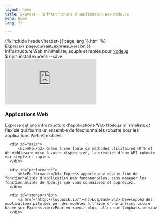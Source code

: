 ```yaml
---
layout: home
title: Express - Infrastructure d'application Web Node.js
menu: home
lang: fr

---
```

<section id="home-content">
  {% include header/header-{{ page.lang }}.html %}
  <div id="overlay"></div>
  <div id="homepage-leftpane" class="pane">
    <section id="description">
        <div class="express"><a href="/">Express</a><a href="/{{ page.lang }}/changelog/4x.html#{{ page.current_express_version }}" id="express-version">{{ page.current_express_version }}</a></div>
        <span class="description">Infrastructure Web minimaliste, souple et rapide pour <a href='http://nodejs.org'>Node.js</a></span> 
    </section>
    <div id="install-command">$ npm install express --save</div>
  </div>
  <div id="homepage-rightpane" class="pane">
    <iframe src="https://www.youtube.com/embed/HxGt_3F0ULg" frameborder="0" allowfullscreen></iframe>
  </div>
</section>

<!--<section id="doc-langs" markdown="1">
  La documentation Express est disponible en : [espagnol](/es), [japonais](/ja), [russe](/ru), [chinois](/zh-cn), [coréen](/ko) et [portugais](/pt-br).
</section>-->

<section id="intro">

  <div id="boxes" class="clearfix">
      <div id="web-applications">
          <h3>Applications Web</h3> Express est une infrastructure d'applications Web Node.js minimaliste et flexible qui fournit un ensemble de fonctionnalités robuste pour les applications Web et mobiles.
      </div>

      <div id="apis">
          <h3>API</h3> Grâce à une foule de méthodes utilitaires HTTP et de middleware mise à votre disposition, la création d'une API robuste est simple et rapide.
      </div>

      <div id="performance">
          <h3>Performance</h3> Express apporte une couche fine de fonctionnalités d'application Web fondamentales, sans masquer les fonctionnalités de Node.js que vous connaissez et appréciez.
      </div>

      <div id="sponsorship">
          <a href="http://loopback.io/"><h3>LoopBack</h3> Développez des applications pilotées par des modèles à l'aide d'une infrastructure basée sur Express.<br/>Pour en savoir plus, allez sur loopback.io.</a>
      </div>
  </div>

</section>

<!--
<section id="announcements">
  {% include announcement/announcement-{{ page.lang }}.md %}
</section>
-->
